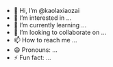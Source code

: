 - 👋 Hi, I’m @kaolaxiaozai
- 👀 I’m interested in ...
- 🌱 I’m currently learning ...
- 💞️ I’m looking to collaborate on ...
- 📫 How to reach me ...
- 😄 Pronouns: ...
- ⚡ Fun fact: ...

<!---
kaolaxiaozai/kaolaxiaozai is a ✨ special ✨ repository because its `README.md` (this file) appears on your GitHub profile.
You can click the Preview link to take a look at your changes.
--->
